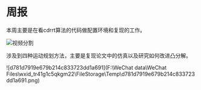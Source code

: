 # 周报

 本周主要是在看cdrrt算法的代码做配置环境和复现的工作。

![视频分割](C:\Users\admin\Desktop\视频分割.png)

涉及到四种运动规划方法，主要是复现论文中的仿真以及研究如何改进凸分解。

![d781d7919e679b214c833723dd1a691](F:\WeChat data\WeChat Files\wxid_tr41g1c5qkgm22\FileStorage\Temp\d781d7919e679b214c833723dd1a691.png)
